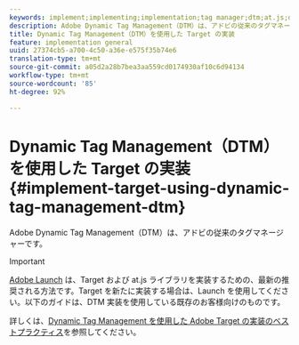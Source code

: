 ```yaml
---
keywords: implement;implementing;implementation;tag manager;dtm;at.js;dynamic tag management
description: Adobe Dynamic Tag Management（DTM）は、アドビの従来のタグマネージャーです。
title: Dynamic Tag Management（DTM）を使用した Target の実装
feature: implementation general
uuid: 27374cb5-a700-4c50-a36e-e575f35b74e6
translation-type: tm+mt
source-git-commit: a05d2a28b7bea3aa559cd0174930af10c6d94134
workflow-type: tm+mt
source-wordcount: '85'
ht-degree: 92%

---
```



# Dynamic Tag Management（DTM）を使用した Target の実装{#implement-target-using-dynamic-tag-management-dtm}

Adobe Dynamic Tag Management（DTM）は、アドビの従来のタグマネージャーです。

>[!IMPORTANT]
>
>[Adobe Launch](/help/c-implementing-target/c-implementing-target-for-client-side-web/how-to-deployatjs/cmp-implementing-target-using-adobe-launch.md#topic_5234DDAEB0834333BD6BA1B05892FC25) は、Target および at.js ライブラリを実装するための、最新の推奨される方法です。Target を新たに実装する場合は、Launch を使用してください。以下のガイドは、DTM 実装を使用している既存のお客様向けのものです。

詳しくは、[Dynamic Tag Management を使用した Adobe Target の実装のベストプラクティス](https://experienceleague.adobe.com/docs/dtm/implementing/overview.html)を参照してください。
